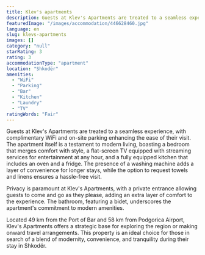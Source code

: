```yaml
---
title: Klev's apartments
description: Guests at Klev's Apartments are treated to a seamless experience, with complimentary WiFi and on-site parking enhancing the ease of their visit. The apartment i
featuredImage: "/images/accommodation/446628460.jpg"
language: en
slug: klevs-apartments
images: []
category: "null"
starRating: 3
rating: 3
accommodationType: "apartment"
location: "Shkodër"
amenities:
  - "WiFi"
  - "Parking"
  - "Bar"
  - "Kitchen"
  - "Laundry"
  - "TV"
ratingWords: "Fair"
---
```


Guests at Klev's Apartments are treated to a seamless experience, with complimentary WiFi and on-site parking enhancing the ease of their visit. The apartment itself is a testament to modern living, boasting a bedroom that merges comfort with style, a flat-screen TV equipped with streaming services for entertainment at any hour, and a fully equipped kitchen that includes an oven and a fridge. The presence of a washing machine adds a layer of convenience for longer stays, while the option to request towels and linens ensures a hassle-free visit.

Privacy is paramount at Klev's Apartments, with a private entrance allowing guests to come and go as they please, adding an extra layer of comfort to the experience. The bathroom, featuring a bidet, underscores the apartment's commitment to modern amenities.

Located 49 km from the Port of Bar and 58 km from Podgorica Airport, Klev's Apartments offers a strategic base for exploring the region or making onward travel arrangements. This property is an ideal choice for those in search of a blend of modernity, convenience, and tranquility during their stay in Shkodër.

